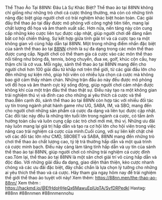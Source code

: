 Thể Thao Ảo Tại 88NN: Đâu Là Sự Khác Biệt? 
 Thể thao ảo tại 88NN không chỉ giống như những trò chơi cá cược thông thường, mà còn có những tính năng đặc biệt giúp người chơi có trải nghiệm khác biệt hoàn toàn. Các giải đấu thể thao ảo tại đây được mô phỏng với công nghệ tiên tiến, mang lại chất lượng đồ họa và âm thanh xuất sắc. Hơn nữa, nền tảng này còn cung cấp những kèo cược liên tục được cập nhật, giúp người chơi dễ dàng nắm bắt cơ hội chiến thắng. Sự kết hợp giữa tính giải trí và cá cược tạo ra một không gian vô cùng hấp dẫn tại 88NN.
Một trong những điểm nhấn đặc biệt của sảnh thể thao ảo tại [88NN](https://88nn.men/) chính là sự đa dạng trong các môn thể thao được cung cấp. Người chơi có thể tham gia cá cược vào các môn thể thao nổi tiếng như bóng đá, tennis, bóng chuyền, đua xe, golf, khúc côn cầu, hay thậm chí là cờ vua. Mỗi ngày, sảnh thể thao ảo tại 88NN mang đến cho người chơi hơn 100 giải đấu từ khắp nơi trên thế giới, từ các giải đấu lớn cho đến những sự kiện nhỏ, giúp hội viên có nhiều lựa chọn cá cược mà không bao giờ cảm thấy nhàm chán. Những trận đấu ảo này đều được mô phỏng với đồ họa và âm thanh cực kỳ sống động, giúp người chơi cảm nhận được không khí của một trận đấu thể thao thật sự. Điều này tạo ra một không gian trải nghiệm thú vị và đỉnh cao cho những ai yêu thích cá cược và thể thao.Bên cạnh đó, sảnh thể thao ảo tại 88NN còn hợp tác với nhiều đối tác uy tín trong ngành phát hành game như UG, SABA, IM, và SBO, mang đến cho người chơi những sản phẩm cá cược đa dạng và liên tục được cập nhật. Các đối tác này đều là những tên tuổi lớn trong ngành cá cược, có tầm ảnh hưởng toàn cầu và luôn cung cấp các trò chơi mới mẻ, thú vị. Những ưu đãi này luôn mang lại giá trị hấp dẫn và tạo ra cơ hội lớn cho hội viên trong việc nâng cao trải nghiệm cá cược của mình.Cuối cùng, với sự liên kết chặt chẽ với các đối tác lớn như CMD, SBOBET và SABA, 88NN mang đến những trò chơi thể thao ảo chất lượng cao, tỷ lệ trả thưởng hấp dẫn và một quá trình cá cược minh bạch. Điều này càng làm tăng tính hấp dẫn và uy tín của sảnh thể thao ảo tại 88NN, giúp người chơi có những trải nghiệm cá cược đỉnh cao.Tóm lại, thể thao ảo tại 88NN là một sân chơi giải trí vô cùng hấp dẫn và độc đáo. Với những giải đấu đa dạng, giao diện thân thiện, kèo cược nhanh chóng và các ưu đãi đặc biệt, đây chắc chắn là lựa chọn lý tưởng cho những ai yêu thích thể thao và cá cược. Hãy tham gia ngay hôm nay để trải nghiệm thế giới thể thao ảo tuyệt vời này!
Xem thêm: https://88nn.men/the-thao-ao-88nn/
Xem thêm : https://hackmd.io/@EfHdoHHeQx6MawuEplUpTA/SyfDRPedkl
Hastag: #88nn #88nnmen #88nnmennohu

